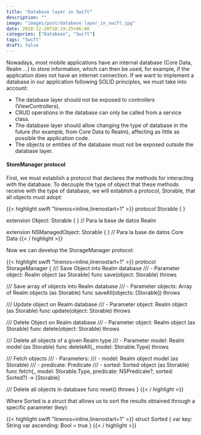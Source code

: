 ```yaml
---
title: "Database layer in Swift"
description: ""
image: "images/post/database_layer_in_swift.jpg"
date: 2018-12-20T18:19:25+06:00
categories: ["Database", "Swift"]
tags: "Swift"
draft: false
---
```

Nowadays, most mobile applications have an internal database (Core Data, Realm …) to store information, which can then be used, for example, if the application does not have an internet connection.
If we want to implement a database in our application following SOLID principles, we must take into account:

* The database layer should not be exposed to controllers (ViewControllers).
* CRUD operations in the database can only be called from a service class.
* The database layer should allow changing the type of database in the future (for example, from Core Data to Realm), affecting as little as possible the application code.
* The objects or entities of the database must not be exposed outside the database layer.

#### StoreManager protocol

First, we must establish a protocol that declares the methods for interacting with the database. To decouple the type of object that these methods receive with the type of database, we will establish a protocol, Storable, that all objects must adopt:

{{< highlight swift  "linenos=inline,linenostart=1" >}}
protocol Storable { }

extension Object: Storable { } // Para la base de datos Realm

extension NSManagedObject: Storable { } // Para la base de datos Core Data
{{< / highlight >}}

Now we can develop the StorageManager protocol:

{{< highlight swift  "linenos=inline,linenostart=1" >}}
protocol StorageManager {
  /// Save Object into Realm database
  /// - Parameter object: Realm object (as Storable)
  func save(object: Storable) throws

  /// Save array of objects into Realm database
  /// - Parameter objects: Array of Realm objects (as Storable)
  func saveAll(objects: [Storable]) throws

  /// Update object on Realm database
  /// - Parameter object: Realm object (as Storable)
  func update(object: Storable) throws

  /// Delete Object on Realm database
  /// - Parameter object: Realm object (as Storable)
  func delete(object: Storable) throws

  /// Delete all objects of a given Realm type
  /// - Parameter model: Realm model (as Storable)
  func deleteAll(_ model: Storable.Type) throws

  /// Fetch objects
  /// - Parameters:
  ///   - model: Realm object model (as Storable)
  ///   - predicate: Predicate
  ///   - sorted: Sorted object (as Storable)
  func fetch(_ model: Storable.Type,
             predicate: NSPredicate?,
             sorted: Sorted?) -> [Storable]

  /// Delete all objects in database
  func reset() throws
}
{{< / highlight >}}

Where Sorted is a struct that allows us to sort the results obtained through a specific parameter (key):

{{< highlight swift  "linenos=inline,linenostart=1" >}}
struct Sorted {
  var key: String
  var ascending: Bool = true
}
{{< / highlight >}}
